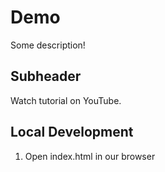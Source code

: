 # Demo

Some description!

## Subheader

Watch tutorial on YouTube.

## Local Development

1. Open index.html in our browser
